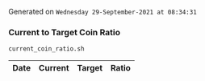 Generated on `Wednesday 29-September-2021 at 08:34:31`

### Current to Target Coin Ratio
`current_coin_ratio.sh`

Date|Current|Target|Ratio
---|---|---|---

